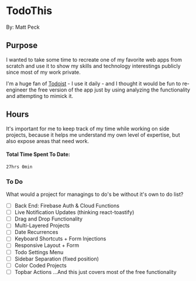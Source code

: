 # TodoThis

By: Matt Peck

## Purpose

I wanted to take some time to recreate one of my favorite web apps from scratch and use it to show my skills and technology interestings publicly since most of my work private.

I'm a huge fan of [Todoist]('https://todoist.com/') - I use it daily - and I thought it would be fun to re-engineer the free version of the app just by using analyzing the functionality and attempting to mimick it.

## Hours

It's important for me to keep track of my time while working on side projects, because it helps me understand my own level of expertise, but also expose areas that need work.

#### Total Time Spent To Date:

    27hrs 0min

### To Do

What would a project for managings to do's be without it's own to do list?

- [ ] Back End: Firebase Auth & Cloud Functions
- [ ] Live Notification Updates (thinking react-toastify)
- [ ] Drag and Drop Functionality
- [ ] Multi-Layered Projects
- [ ] Date Recurrences
- [ ] Keyboard Shortcuts + Form Injections
- [ ] Responsive Layout + Form
- [ ] Todo Settings Menu
- [ ] Sidebar Separation (fixed position)
- [ ] Color Coded Projects
- [ ] Topbar Actions
      ...And this just covers most of the free functionality
